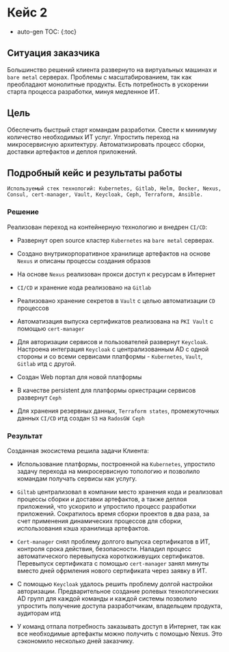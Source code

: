 # Кейс 2

* auto-gen TOC:
{:toc}

## Ситуация заказчика
Большинство решений клиента развернуто на виртуальных машинах и `bare metal` серверах. Проблемы с
масштабированием, так как преобладают монолитные продукты. Есть потребность в ускорении старта процесса разработки, минуя медленное ИТ.

## Цель
Обеспечить быстрый старт командам разработки. Свести к минимуму количество необходимых ИТ услуг. Упростить переход на
микросервисную архитектуру. Автоматизировать процесс сборки, доставки артефактов и деплоя приложений.

## Подробный кейс и результаты работы

```admonish info
Используемый стек технологий: Kubernetes, Gitlab, Helm, Docker, Nexus, Consul, cert-manager, Vault, Keycloak, Ceph, Terraform, Ansible.
```

### Решение
Реализован переход на контейнерную технологию и внедрен `CI/CD`:

-   Развернут open source кластер `Kubernetes` на `bare metal` серверах.

-   Создано внутрикорпоративное хранилище артефактов на основе `Nexus` и
    описаны процессы создания образов

-   На основе `Nexus` реализован прокси доступ к ресурсам в Интернет

-   `CI/CD` и хранение кода реализовано на `Gitlab`

-   Реализовано хранение секретов в `Vault` с целью автоматизации `CD`
    процессов

-   Автоматизация выпуска сертификатов реализована на `PKI Vault` с
    помощью `cert-manager`

-   Для авторизации сервисов и пользователей развернут `Keycloak`.
    Настроена интеграция `Keycloak` с централизованным AD с одной стороны
    и со всеми сервисами платформы - `Kubernetes`, `Vault`, `Gitlab` итд с
    другой.

-   Создан Web портал для новой платформы

-   В качестве persistent для платформы оркестрации сервисов развернут
    `Ceph`

-   Для хранения резервных данных, `Terraform states`, промежуточных
    данных `CI/CD` итд создан `S3` на `RadosGW Ceph`

### Результат
Созданная экосистема решила задачи Клиента:

-   Использование платформы, построенной на `Kubernetes`, упростило задачу
    перехода на микросервисную топологию и позволило командам получать
    сервисы как услугу.

-   `Giltab` централизовал в компании место хранения кода и реализовал
    процессы сборки и доставки артефактов, а также деплоя приложений,
    что ускорило и упростило процесс разработки приложений. Сократилось
    время сборки проектов в два раза, за счет применения динамических
    процессов для сборки, использования кэша хранилища артефактов.

-   `Cert-manager` снял проблему долгого выпуска сертификатов в ИТ,
    контроля срока действия, безопасности. Наладил процесс
    автоматического перевыпуска короткоживущих сертификатов. Перевыпуск
    сертификата с помощью `сert-manager` занял минуты вместо дней
    офрмления нового сертификата через заявку в ИТ.

-   С помощью `Keycloak` удалось решить проблему долгой настройки
    авторизации. Предварительное создание ролевых технологических AD
    групп для каждой команды и каждой системы позволило упростить
    получение доступа разработчикам, владельцем продукта, аудиторам итд

-   У команд отпала потребность заказывать доступ в Интернет, так как
    все необходимые артефакты можно получить с помощью Nexus. Это
    сэкономило несколько дней заказчику.
